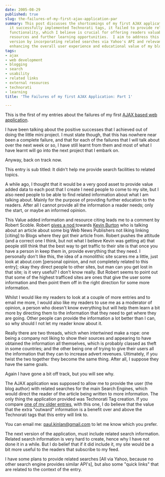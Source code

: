 ```yaml
---
date: 2005-08-29
published: true
slug: the-failures-of-my-first-ajax-application-par
summary: This post discusses the shortcomings of my first AJAX application. While
  it successfully implemented Technorati tags, it failed to provide related search
  functionality, which I believe is crucial for offering readers valuable external
  resources and further learning opportunities.  I aim to address this in the next
  version by incorporating related searches via Yahoo's API and relevant quick links,
  enhancing the overall user experience and educational value of my blog.
tags:
- ajax
- web development
- blogging
- search
- usability
- related links
- external resources
- technorati
- learning
title: 'The Failures of my first AJAX Application: Part 1'

---
```

This is the first of my entries about the failures of my first <a href="http://www.kinlan.co.uk/AjaxExperiments/AjaxTag">AJAX based web application</a>.<p />I have been talking about the positive successes that I achieved out of doing the little mini project. I must state though, that this has nowhere near been a complete failure, and that for each of the failures that I will talk about over the next week or so, I have still learnt from them and most of what I have learnt will go into the next project that I embark on.<p />Anyway, back on track now.<p />This entry is sub titled: It didn't help me provide search facilities to related topics.<p />A while ago, I thought that it would be a very good asset to provide value added data to each post that I create I need people to come to my site, but I also need people to be able to find related information about what I am talking about. Mainly for the purpose of providing further education to the readers. After all I cannot provide all the information a reader needs; only the start, or maybe an informed opinion.<p />This Value added information and resource citing leads me to a comment by Robert Scoble. Robert <a href="http://radio.weblogs.com/0001011/2005/08/27.html#a10975">gives a nod </a>towards <a href="http://www.feedblog.org/2005/08/cnet_and_msm_li.html">Kevin Burton</a> who is talking about an article about some big Web News Publishers not liking linking [citing] to Blogs where they got their article from. Robert pushes the attitude (and a correct one I think, but not what I believe Kevin was getting at) that people still think that the best way to get traffic to their site is that once you have a person in keep them in, provide everything that they need. I personally don't like this, the idea of a monolithic site scares me a little, just look at about.com [personal opinion, and not completely related to this entry]; okay they direct people to other sites, but man can you get lost in that site; is it very useful? I don't know really. But Robert seems to point out that some of the highest trafficed sites are ones that give the user some information and then point them off in the right direction for some more information.<p />Whilst I would like my readers to look at a couple of more entries and to email me more, I would also like my readers to use me as a moderator of opinion, a person who doesn't know everything but will help them learn a bit more by directing them to the information that they need to get where they are going. Other people can provide the information a lot better than I can, so why should I not let my reader know about it.<p />Really there are two threads, which when intertwined make a rope: one being a company not liking to show their sources and appearing to have obtained the information all themselves, which is probably classed as theft in some countries; and the other being one of trying to give their users all the information that they can to increase advert revenues. Ultimately, if you twist the two together they become the same thing. After all, I suppose they have the same goals.<p />Again I have gone a bit off track, but you will see why.<p />The AJAX application was supposed to allow me to provide the user (the blog author) with related searches for the main Search Engines, which would direct the reader of the article being written to more information. The only thing the application provided was Technorati Tag creation. If you compare <a href="http://www.kinlan.co.uk/2005/07/ie7-beta-1.html">one of my older entries</a>, with this one, I do believe that the value that the extra "outward" information is a benefit over and above the Technorati tags that this entry will link to.<p />You can email me: <a href="mailto:paul.kinlan@gmail.com">paul.kinlan@gmail.com</a> to let me know which you prefer.<p />The next version of the application, must include related search information. Related search information is very hard to create, hence why I have not done it in a while. But I do belief that if it did include it, my site would be a bit more useful to the readers that subscribe to my feed.<p />I have some plans to provide related searches [All via Yahoo, because no other search engine provides similar API's], but also some "quick links" that are related to the context of the entry.<p />

